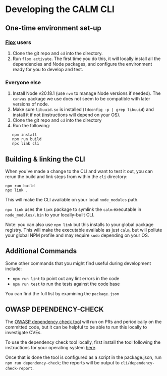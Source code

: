 # Developing the CALM CLI

## One-time environment set-up

### [Flox](https://flox.dev) users

  1. Clone the git repo and `cd` into the directory.
  1. Run `flox activate`.  The first time you do this, it will locally install all the dependencies and Node packages, and configure the environment ready for you to develop and test.


### Everyone else

  1. Install Node v20.18.1 (use `nvm` to manage Node versions if needed).  The `canvas` package we use does not seem to be compatible with later versions of node.
  1. Make sure `libuuid.so` is installed (`ldconfig -p | grep libuuid`) and install it if not (instructions will depend on your OS).
  1. Clone the git repo and `cd` into the directory
  1. Run the following:
  ```shell
     npm install
     npm run build
     npx link cli
   ```

## Building & linking the CLI

When you've made a change to the CLI and want to test it out, you can rerun the build and link steps from within the `cli` directory:

```shell
npm run build
npx link .
```

This will make the CLI available on your local `node_modules` path.

`npx link` uses the `link` package to symlink the `calm` executable in `node_modules/.bin` to your locally-built CLI.

Note: you can also use `npm link` but this installs to your global package registry.
This will make the executable available as just `calm`, but will pollute your global NPM profile and may require `sudo` depending on your OS.

## Additional Commands

Some other commands that you might find useful during development include:

- `npm run lint` to point out any lint errors in the code
- `npm run test` to run the tests against the code base

You can find the full list by examining the `package.json`

## OWASP DEPENDENCY-CHECK
The [OWASP dependency check tool](https://jeremylong.github.io/DependencyCheck/) will run on PRs and periodically on the committed code, but it can be helpful to be able to run this locally to investigate CVEs.

To use the dependency check tool locally, first install the tool following the instructions for your operating system [here](https://jeremylong.github.io/DependencyCheck/dependency-check-cli/index.html).

Once that is done the tool is configured as a script in the package.json, run `npm run dependency-check`; the reports will be output to `cli/dependency-check-report`.